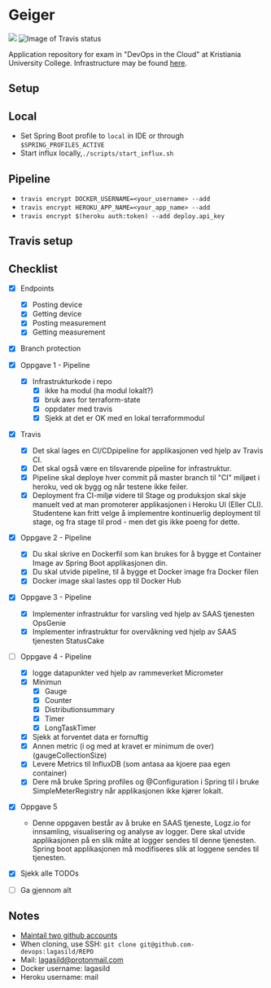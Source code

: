 # Geiger 
<a href="https://www.statuscake.com" title="Website Uptime Monitoring"><img src="https://app.statuscake.com/button/index.php?Track=5263662&Days=1&Design=1" /></a>
![Image of Travis status](https://travis-ci.org/lagasild/geiger.svg?branch=master)

Application repository for exam in "DevOps in the Cloud" at Kristiania University College. 
Infrastructure may be found [here](https://github.com/lagasild/infrastructure). 

## Setup
## Local 
* Set Spring Boot profile to `local` in IDE or through `$SPRING_PROFILES_ACTIVE`
* Start influx locally,`./scripts/start_influx.sh`
## Pipeline  
* `travis encrypt DOCKER_USERNAME=<your_username> --add`
* `travis encrypt HEROKU_APP_NAME=<your_app_name> --add`
* `travis encrypt $(heroku auth:token) --add deploy.api_key`

## Travis setup 

## Checklist 
- [X] Endpoints 
    - [X] Posting device 
    - [X] Getting device 
    - [X] Posting measurement
    - [X] Getting measurement
- [X] Branch protection 
- [X] Oppgave 1 - Pipeline
    - [X] Infrastrukturkode i repo 
        - [X] ikke ha modul (ha modul lokalt?) 
        - [X] bruk aws for terraform-state
        - [X] oppdater med travis 
        - [X] Sjekk at det er OK med en lokal terraformmodul
- [X] Travis 
    - [X] Det skal lages en CI/CDpipeline for applikasjonen ved hjelp av Travis CI.
    - [X] Det skal også være en tilsvarende pipeline for infrastruktur.
    - [X] Pipeline skal deploye hver commit på master branch til "CI" miljøet i heroku, ved ok bygg og når testene ikke feiler.
    - [X] Deployment fra CI-miljø videre til Stage og produksjon skal skje manuelt ved at man promoterer applikasjonen i Heroku UI (Eller CLI). Studentene kan fritt velge å implementre kontinuerlig deployment til stage, og fra stage til prod - men det gis ikke poeng for dette.
- [X] Oppgave 2 - Pipeline
    - [X] Du skal skrive en Dockerfil som kan brukes for å bygge et Container Image av Spring Boot applikasjonen din.
    - [X] Du skal utvide pipeline, til å bygge et Docker image fra Docker filen
    - [X] Docker image skal lastes opp til Docker Hub
- [X] Oppgave 3 - Pipeline
    - [X] Implementer infrastruktur for varsling ved hjelp av SAAS tjenesten OpsGenie
    - [X] Implementer infrastruktur for overvåkning ved hjelp av SAAS tjenesten StatusCake
- [ ] Oppgave 4 - Pipeline
     - [X] logge datapunkter ved hjelp av rammeverket Micrometer
     - [X] Minimun 
        - [X] Gauge
        - [X] Counter
        - [X] Distributionsummary 
        - [X] Timer 
        - [X] LongTaskTimer 
    - [X] Sjekk at forventet data er fornuftig 
    - [X] Annen metric (i og med at kravet er minimum de over) (gaugeCollectionSize)
    - [X] Levere Metrics til InfluxDB (som antasa aa kjoere paa egen container)
    - [X] Dere må bruke Spring profiles og @Configuration i Spring til i bruke SimpleMeterRegistry når applikasjonen ikke kjører lokalt.   
- [X] Oppgave 5
    * Denne oppgaven består av å bruke en SAAS tjeneste, Logz.io for 
    innsamling, visualisering og analyse av logger. Dere skal utvide applikasjonen 
    på en slik måte at logger sendes til denne tjenesten. Spring boot applikasjonen
     må modifiseres slik at loggene sendes til tjenesten.
- [X] Sjekk alle TODOs 
- [ ] Ga gjennom alt 
      

## Notes 
* [Maintail two github accounts](https://medium.com/the-andela-way/a-practical-guide-to-managing-multiple-github-accounts-8e7970c8fd46)
* When cloning, use SSH: `git clone git@github.com-devops:lagasild/REPO`
* Mail: lagasild@protonmail.com
* Docker username: lagasild
* Heroku username: mail